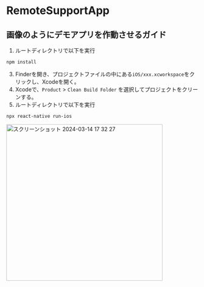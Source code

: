 # RemoteSupportApp
## 画像のようにデモアプリを作動させるガイド
1. ルートディレクトリで以下を実行

```
npm install
```
3. Finderを開き、プロジェクトファイルの中にある`iOS/xxx.xcworkspace`をクリックし、Xcodeを開く。
4. Xcodeで、`Product` > `Clean Build Folder` を選択してプロジェクトをクリーンする。
5. ルートディレクトリで以下を実行
```
npx react-native run-ios 
```

<img width="410" alt="スクリーンショット 2024-03-14 17 32 27" src="https://github.com/kazulife9127/RemoteSupportApp/assets/81737817/0ac50a63-41a8-4afc-afee-a1396a0d0b13">
